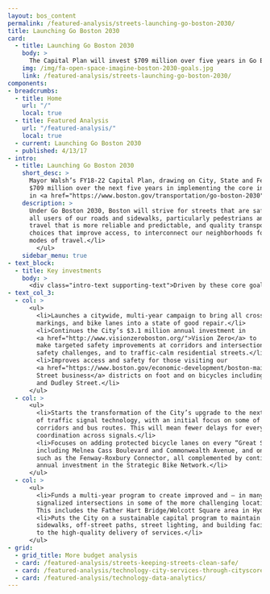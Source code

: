 ```yaml
---
layout: bos_content
permalink: /featured-analysis/streets-launching-go-boston-2030/
title: Launching Go Boston 2030
card:
  - title: Launching Go Boston 2030
    body: >
      The Capital Plan will invest $709 million over five years in Go Boston 2030
    img: /img/fa-open-space-imagine-boston-2030-goals.jpg
    link: /featured-analysis/streets-launching-go-boston-2030/
components:
- breadcrumbs:
  - title: Home
    url: "/"
    local: true
  - title: Featured Analysis
    url: "/featured-analysis/"
    local: true
  - current: Launching Go Boston 2030
  - published: 4/13/17
- intro:
  - title: Launching Go Boston 2030
    short_desc: >
      Mayor Walsh’s FY18-22 Capital Plan, drawing on City, State and Federal sources, will invest 
      $709 million over the next five years in implementing the core initiatives outlined 
      in <a href="https://www.boston.gov/transportation/go-boston-2030">Go Boston 2030</a>. 
    description: >
      Under Go Boston 2030, Boston will strive for streets that are safer for 
      all users of our roads and sidewalks, particularly pedestrians and cyclists, 
      travel that is more reliable and predictable, and quality transportation 
      choices that improve access, to interconnect our neighborhoods for all 
      modes of travel.</li>
        </ul>
    sidebar_menu: true
- text_block:
  - title: Key investments
    body: >
      <div class="intro-text supporting-text">Driven by these core goals of safety, reliability, and access, the capital plan focuses on the following key investments:</div>
- text_col_3:
  - col: >
      <ul>
        <li>Launches a citywide, multi-year campaign to bring all crosswalks, lane 
        markings, and bike lanes into a state of good repair.</li>
        <li>Continues the City’s $3.1 million annual investment in 
        <a href="http://www.visionzeroboston.org/">Vision Zero</a> to 
        make targeted safety improvements at corridors and intersections with known 
        safety challenges, and to traffic-calm residential streets.</li>
        <li>Improves access and safety for those visiting our 
        <a href="https://www.boston.gov/economic-development/boston-main-streets">Main 
        Street business</a> districts on foot and on bicycles including Hyde Square, Central Square 
        and Dudley Street.</li>
      </ul>
  - col: >
      <ul>
        <li>Starts the transformation of the City’s upgrade to the next generation 
        of traffic signal technology, with an initial focus on some of our busiest 
        corridors and bus routes. This will mean fewer delays for everyone and better 
        coordination across signals.</li>
        <li>Focuses on adding protected bicycle lanes on every “Great Streets” project, 
        including Melnea Cass Boulevard and Commonwealth Avenue, and on Multi-Use Paths 
        such as the Fenway-Roxbury Connector, all complemented by continuing the $900,000 
        annual investment in the Strategic Bike Network.</li>
      </ul>
  - col: >
      <ul>
        <li>Funds a multi-year program to create improved and — in many cases — 
        signalized intersections in some of the more challenging locations in the City. 
        This includes the Father Hart Bridge/Wolcott Square area in Hyde Park.</li>
        <li>Puts the City on a sustainable capital program to maintain bridges, roads, 
        sidewalks, off-street paths, street lighting, and building facilities essential 
        to the high-quality delivery of services.</li>
      </ul>
- grid: 
  - grid_title: More budget analysis
  - card: /featured-analysis/streets-keeping-streets-clean-safe/
  - card: /featured-analysis/technology-city-services-through-cityscore/
  - card: /featured-analysis/technology-data-analytics/
---
```

